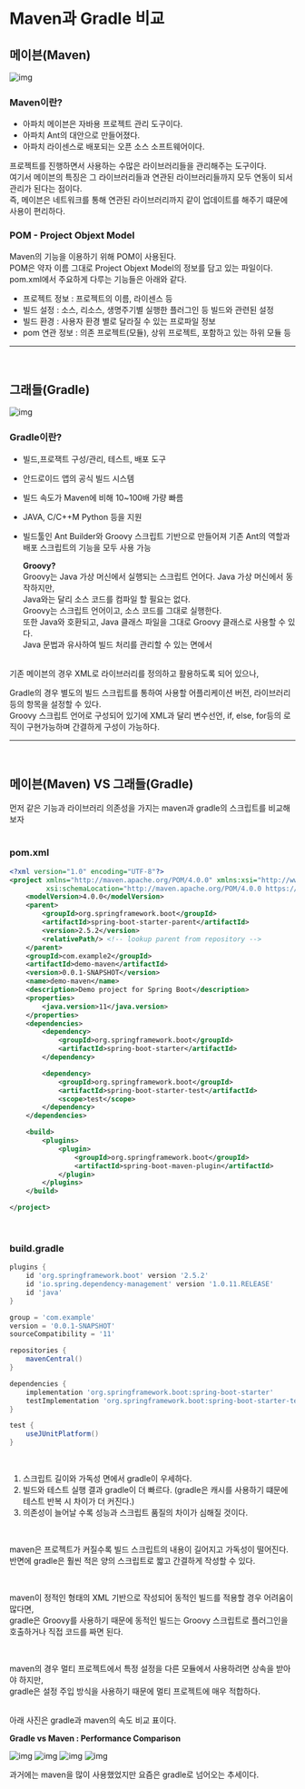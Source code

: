 # Maven과 Gradle 비교

## 메이븐(Maven)

![img](https://img1.daumcdn.net/thumb/R1280x0/?scode=mtistory2&fname=https%3A%2F%2Fblog.kakaocdn.net%2Fdn%2FPA9i4%2Fbtq8bsoZE6Y%2FxNQw1nKBQP2i2OURKZDZn0%2Fimg.png)

### Maven이란?

- 아파치 메이븐은 자바용 프로젝트 관리 도구이다.
- 아파치 Ant의 대안으로 만들어졌다.
- 아파치 라이센스로 배포되는 오픈 소스 소프트웨어이다.

프로젝트를 진행하면서 사용하는 수많은 라이브러리들을 관리해주는 도구이다.  
여기서 메이븐의 특징은 그 라이브러리들과 연관된 라이브러리들까지 모두 연동이 되서 관리가 된다는 점이다.  
즉, 메이븐은 네트워크를 통해 연관된 라이브러리까지 같이 업데이트를 해주기 떄문에 사용이 편리하다.

### POM - Project Objext Model

Maven의 기능을 이용하기 위해 POM이 사용된다.  
POM은 약자 이름 그대로 Project Objext Model의 정보를 담고 있는 파일이다.  
pom.xml에서 주요하게 다루는 기능들은 아래와 같다.

- 프로젝트 정보 : 프로젝트의 이름, 라이센스 등
- 빌드 설정 : 소스, 리소스, 생명주기별 실행한 플러그인 등 빌드와 관련된 설정
- 빌드 환경 : 사용자 환경 별로 달라질 수 있는 프로파일 정보
- pom 연관 정보 : 의존 프로젝트(모듈), 상위 프로젝트, 포함하고 있는 하위 모듈 등

<hr>
<br>

## 그래들(Gradle)

![img](https://img1.daumcdn.net/thumb/R1280x0/?scode=mtistory2&fname=https%3A%2F%2Fblog.kakaocdn.net%2Fdn%2FEh1RA%2Fbtq79q6tnlQ%2FCQZ2CP3BJgDKBAiKAmCWLk%2Fimg.png)

### Gradle이란?

- 빌드,프로잭트 구성/관리, 테스트, 배포 도구
- 안드로이드 앱의 공식 빌드 시스템
- 빌드 속도가 Maven에 비해 10~100배 가량 빠름
- JAVA, C/C++M Python 등을 지원
- 빌드툴인 Ant Builder와 Groovy 스크립트 기반으로 만들어져 기존 Ant의 역할과 배포 스크립트의 기능을 모두 사용 가능

  **Groovy?**  
  Groovy는 Java 가상 머신에서 실행되는 스크립트 언어다. Java 가상 머신에서 동작하지만,  
   Java와는 달리 소스 코드를 컴파일 할 필요는 없다.  
   Groovy는 스크립트 언어이고, 소스 코드를 그대로 실행한다.  
   또한 Java와 호환되고, Java 클래스 파일을 그대로 Groovy 클래스로 사용할 수 있다.  
   Java 문법과 유사하여 빌드 처리를 관리할 수 있는 면에서

<br>
기존 메이븐의 경우 XML로 라이브러리를 정의하고 활용하도록 되어 있으나,

Gradle의 경우 별도의 빌드 스크립트를 통하여 사용할 어플리케이션 버전, 라이브러리 등의 항목을 설정할 수 있다.  
Groovy 스크립트 언어로 구성되어 있기에 XML과 달리 변수선언, if, else, for등의 로직이 구현가능하며 간결하게 구성이 가능하다.

<hr>
<br>

## 메이븐(Maven) VS 그래들(Gradle)

먼저 같은 기능과 라이브러리 의존성을 가지는 maven과 gradle의 스크립트를 비교해 보자  
<br>

### pom.xml

```xml
<?xml version="1.0" encoding="UTF-8"?>
<project xmlns="http://maven.apache.org/POM/4.0.0" xmlns:xsi="http://www.w3.org/2001/XMLSchema-instance"
         xsi:schemaLocation="http://maven.apache.org/POM/4.0.0 https://maven.apache.org/xsd/maven-4.0.0.xsd">
    <modelVersion>4.0.0</modelVersion>
    <parent>
        <groupId>org.springframework.boot</groupId>
        <artifactId>spring-boot-starter-parent</artifactId>
        <version>2.5.2</version>
        <relativePath/> <!-- lookup parent from repository -->
    </parent>
    <groupId>com.example2</groupId>
    <artifactId>demo-maven</artifactId>
    <version>0.0.1-SNAPSHOT</version>
    <name>demo-maven</name>
    <description>Demo project for Spring Boot</description>
    <properties>
        <java.version>11</java.version>
    </properties>
    <dependencies>
        <dependency>
            <groupId>org.springframework.boot</groupId>
            <artifactId>spring-boot-starter</artifactId>
        </dependency>

        <dependency>
            <groupId>org.springframework.boot</groupId>
            <artifactId>spring-boot-starter-test</artifactId>
            <scope>test</scope>
        </dependency>
    </dependencies>

    <build>
        <plugins>
            <plugin>
                <groupId>org.springframework.boot</groupId>
                <artifactId>spring-boot-maven-plugin</artifactId>
            </plugin>
        </plugins>
    </build>

</project>
```

<br>

### build.gradle

```gradle
plugins {
    id 'org.springframework.boot' version '2.5.2'
    id 'io.spring.dependency-management' version '1.0.11.RELEASE'
    id 'java'
}

group = 'com.example'
version = '0.0.1-SNAPSHOT'
sourceCompatibility = '11'

repositories {
    mavenCentral()
}

dependencies {
    implementation 'org.springframework.boot:spring-boot-starter'
    testImplementation 'org.springframework.boot:spring-boot-starter-test'
}

test {
    useJUnitPlatform()
}
```

<br>

1. 스크립트 길이와 가독성 면에서 gradle이 우세하다.
2. 빌드와 테스트 실행 결과 gradle이 더 빠르다. (gradle은 캐시를 사용하기 떄문에 테스트 반복 시 차이가 더 커진다.)
3. 의존성이 늘어날 수록 성능과 스크립트 품질의 차이가 심해질 것이다.

<br>

maven은 프로젝트가 커질수록 빌드 스크립트의 내용이 길어지고 가독성이 떨어진다.  
반면에 gradle은 훨씬 적은 양의 스크립트로 짧고 간결하게 작성할 수 있다.

<br>

maven이 정적인 형태의 XML 기반으로 작성되어 동적인 빌드를 적용할 경우 어려움이 많다면,  
gradle은 Groovy를 사용하기 때문에 동적인 빌드는 Groovy 스크립트로 플러그인을 호출하거나 직접 코드를 짜면 된다.

<br>

maven의 경우 멀티 프로젝트에서 특정 설정을 다른 모듈에서 사용하려면 상속을 받아야 하지만,  
gradle은 설정 주입 방식을 사용하기 때문에 멀티 프로젝트에 매우 적합하다.

<br>
아래 사진은 gradle과 maven의 속도 비교 표이다.

**Gradle vs Maven : Performance Comparison**

![img](https://img1.daumcdn.net/thumb/R1280x0/?scode=mtistory2&fname=https%3A%2F%2Fblog.kakaocdn.net%2Fdn%2FdKtmEU%2Fbtq8bsvQoKc%2FDjilAAylpcHLJFRtXQCd01%2Fimg.png)
![img](https://img1.daumcdn.net/thumb/R1280x0/?scode=mtistory2&fname=https%3A%2F%2Fblog.kakaocdn.net%2Fdn%2FbS9riQ%2Fbtq8aN1zMjC%2FKn1fpOCrvzF1lWKkoDNy4K%2Fimg.png)
![img](https://img1.daumcdn.net/thumb/R1280x0/?scode=mtistory2&fname=https%3A%2F%2Fblog.kakaocdn.net%2Fdn%2FcEGqWA%2Fbtq8dulsWv5%2FRPudjkBsjzmp0gKd3Qk0z1%2Fimg.png)
![img](https://img1.daumcdn.net/thumb/R1280x0/?scode=mtistory2&fname=https%3A%2F%2Fblog.kakaocdn.net%2Fdn%2F1me5I%2Fbtq8aOznGOG%2FMMblyASIa9QaGkmi9xEw30%2Fimg.png)
<br>

과거에는 maven을 많이 사용했었지만 요즘은 gradle로 넘어오는 추세이다.
